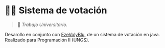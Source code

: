 # 📁📁 Sistema de votación

> :round_pushpin: _Trabajo Universitario._


Desarollo en conjunto con [EzeVolyBlu](https://github.com/EzeVolyBlu), de un sistema de votación en java. Realizado para Programación II (UNGS).
